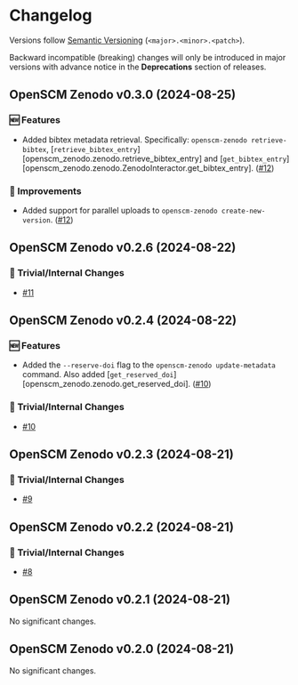 # Changelog

Versions follow [Semantic Versioning](https://semver.org/) (`<major>.<minor>.<patch>`).

Backward incompatible (breaking) changes will only be introduced in major versions
with advance notice in the **Deprecations** section of releases.

<!--
You should *NOT* be adding new changelog entries to this file,
this file is managed by towncrier.
See `changelog/README.md`.

You *may* edit previous changelogs to fix problems like typo corrections or such.
To add a new changelog entry, please see
`changelog/README.md`
and https://pip.pypa.io/en/latest/development/contributing/#news-entries,
noting that we use the `changelog` directory instead of news,
markdown instead of restructured text and use slightly different categories
from the examples given in that link.
-->

<!-- towncrier release notes start -->

## OpenSCM Zenodo v0.3.0 (2024-08-25)


### 🆕 Features

- Added bibtex metadata retrieval.
  Specifically: `openscm-zenodo retrieve-bibtex`,
  [`retrieve_bibtex_entry`][openscm_zenodo.zenodo.retrieve_bibtex_entry]
  and [`get_bibtex_entry`][openscm_zenodo.zenodo.ZenodoInteractor.get_bibtex_entry]. ([#12](https://github.com/openscm/openscm-zenodo/pull/12))

### 🎉 Improvements

- Added support for parallel uploads to `openscm-zenodo create-new-version`. ([#12](https://github.com/openscm/openscm-zenodo/pull/12))


## OpenSCM Zenodo v0.2.6 (2024-08-22)


### 🔧 Trivial/Internal Changes

- [#11](https://github.com/openscm/openscm-zenodo/pull/11)


## OpenSCM Zenodo v0.2.4 (2024-08-22)


### 🆕 Features

- Added the `--reserve-doi` flag to the `openscm-zenodo update-metadata` command.
  Also added [`get_reserved_doi`][openscm_zenodo.zenodo.get_reserved_doi]. ([#10](https://github.com/openscm/openscm-zenodo/pull/10))

### 🔧 Trivial/Internal Changes

- [#10](https://github.com/openscm/openscm-zenodo/pull/10)


## OpenSCM Zenodo v0.2.3 (2024-08-21)


### 🔧 Trivial/Internal Changes

- [#9](https://github.com/openscm/openscm-zenodo/pull/9)


## OpenSCM Zenodo v0.2.2 (2024-08-21)


### 🔧 Trivial/Internal Changes

- [#8](https://github.com/openscm/openscm-zenodo/pull/8)


## OpenSCM Zenodo v0.2.1 (2024-08-21)


No significant changes.


## OpenSCM Zenodo v0.2.0 (2024-08-21)


No significant changes.
